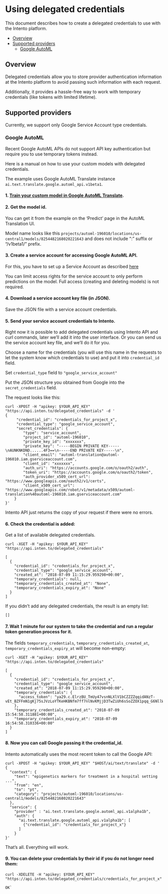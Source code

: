 # Using delegated credentials 

This document describes how to create a delegated credentials to use with the Intento platform.

<!-- TOC depthFrom:2 -->

- [Overview](#overview)
- [Supported providers](#supported-providers)
    - [Google AutoML](#google-automl)

<!-- /TOC -->

## Overview

Delegated credentials allow you to store provider authentication information at the Intento platform to avoid passing such information with each request.

Additionally, it provides a hassle-free way to work with temporary credentials (like tokens with limited lifetime). 

## Supported providers

Currently, we support only Google Service Account type credentials.

### Google AutoML 

Recent Google AutoML APIs do not support API key authentication but require you to use temporary tokens instead. 

Here is a manual on how to use your custom models with delegated credentials.

The example uses Google AutoML Translate instance `ai.text.translate.google.automl_api.v1beta1`.

#### 1. [Train your custom model in Google AutoML Translate](https://cloud.google.com/translate/automl/docs/quickstart).

#### 2. Get the model id.
You can get it from the example on the ‘Predict’ page in the AutoML Translation UI.
 
Model name looks like this `projects/automl-196010/locations/us-central1/models/8254482168020221643` and does not include “:” suffix or “/v1beta1/” prefix.

#### 3. Create a service account for accessing Google AutoML API.
For this, you have to set up a Service Account as described [here](https://cloud.google.com/translate/automl/docs/before-you-begin)

You can limit access rights for the service account to only perform predictions on the model. Full access (creating and deleting models) is not required.

#### 4. Download a service account key file (in JSON).

Save the JSON file with a service account credentials.

#### 5. Send your service account credentials to Intento.

Right now it is possible to add delegated credentials using Intento API and curl commands, later we’ll add it into the user interface. Or you can send us the service account key file, and we’ll do it for you.

Choose a name for the credentials (you will use this name in the requests to let the system know which credentials to use) and put it into `credential_id` field.

Set `credential_type` field to `"google_service_account"`

Put the JSON structure you obtained from Google into the `secret_credentials` field.

The request looks like this:

```
curl -XPOST -H "apikey: $YOUR_API_KEY" "https://api.inten.to/delegated_credentials" -d '
{
     "credential_id": "credentials_for_project_x",
     "credential_type": "google_service_account", 
     "secret_credentials": { 
        "type": "service_account",
        "project_id": "automl-196010",
        "private_key_id": "xxxxxxx",
        "private_key": "-----BEGIN PRIVATE KEY-----\nAUNKNKDND......4F3==\n-----END PRIVATE KEY-----\n",
        "client_email": "automl-translation@automl-196010.iam.gserviceaccount.com",
        "client_id": "xxxxxxx",
        "auth_uri": "https://accounts.google.com/o/oauth2/auth",
        "token_uri": "https://accounts.google.com/o/oauth2/token",
        "auth_provider_x509_cert_url": "https://www.googleapis.com/oauth2/v1/certs",
        "client_x509_cert_url": "https://www.googleapis.com/robot/v1/metadata/x509/automl-translation%40automl-196010.iam.gserviceaccount.com"
    }
}'
```

Intento API just returns the copy of your request if there were no errors.

#### 6. Check the credential is added:

Get a list of available delegated credentials.

```
curl -XGET -H "apikey: $YOUR_API_KEY" "https://api.inten.to/delegated_credentials"

[
  {
    "credential_id": "credentials_for_project_x",
    "credential_type": "google_service_account",
    "created_at": "2018-07-09 11:15:29.959298+00:00",
    "temporary_credentials": null,
    "temporary_credentials_created_at": "None",
    "temporary_credentials_expiry_at": "None"
  }
]
```

If you didn’t add any delegated credentials, the result is an empty list:

`[]`


#### 7. Wait 1 minute for our system to take the credential and run a regular token generation process for it. 

The fields `temporary_credentials`, `temporary_credentials_created_at`, `temporary_credentials_expiry_at` will become non-empty:

```
curl -XGET -H "apikey: $YOUR_API_KEY" "https://api.inten.to/delegated_credentials"

[
  {
    "credential_id": "credentials_for_project_x",
    "credential_type": "google_service_account",
    "created_at": "2018-07-09 11:15:29.959298+00:00",
    "temporary_credentials": {
      "access_token": "ya29.c.ElrzBU_TmUy47vsnNLXlV1bCZZZZqqidANzT-vEt_BZFFmN1gKj75sJVzLoYTKeHKBNfm7ff7nlNvKMjjD3TwZiUh6sSoZZOX1pqq_G6NllWDazz9fmmLl8W0"
    },
    "temporary_credentials_created_at": "2018-07-09 15:54:58.311881+00:00",
    "temporary_credentials_expiry_at": "2018-07-09 16:54:58.310336+00:00"
  }
]
```

#### 8. Now you can call Google passing it the credential_id.

Intento automatically uses the most recent token to call the Google API:

```
curl -XPOST -H "apikey: $YOUR_API_KEY" "$HOST/ai/text/translate" -d '
{
  "context": {
    "text": "epigenetics markers for treatment in a hospital setting ...",
    "from": "en",
    "to": "pt",
    "category": "projects/automl-196010/locations/us-central1/models/8254482168020221643"
  },
  "service": {
    "provider" : "ai.text.translate.google.automl_api.v1alpha1b",
    "auth": {
      "ai.text.translate.google.automl_api.v1alpha1b": [
        {"credential_id": "credentials_for_project_x"}
      ]
    }
}'
```

That’s all. Everything will work.

#### 9. You can delete your credentials by their id if you do not longer need them:

```
curl -XDELETE -H "apikey: $YOUR_API_KEY" "https://api.inten.to/delegated_credentials/credentials_for_project_x"

OK`
